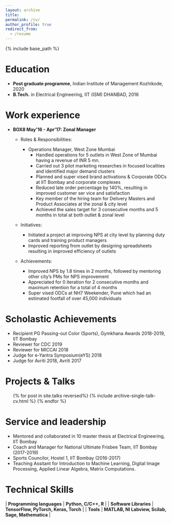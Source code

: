 ```yaml
---
layout: archive
title: 
permalink: /cv/
author_profile: true
redirect_from:
  - /resume
---
```


{% include base_path %}

Education
======
* <b>Post graduate programme</b>, Indian Institute of Management Kozhikode, 2020
* <b>B.Tech.</b> in Electrical Engineering, IIT (ISM) DHANBAD, 2016
  
Work experience
======
* <b> BOX8 May'16 - Apr'17: Zonal Manager </b>
  * Roles & Responsibilities: 
    * Operations Manager, West Zone Mumbai
      * Handled operations for 5 outlets in West Zone of Mumbai having a revenue of INR 5 mn.
      * Carried out 3 pilot marketing researches in focused localities and identified major demand clusters
      * Planned and super vised brand activations & Corporate ODCs at IIT Bombay and corporate complexes
      * Reduced late order percentage by 140%, resulting in improved customer ser vice and satisfaction
      * Key member of the hiring team for Delivery Masters and Product Associates at the zonal & city level
      * Achieved the sales target for 3 consecutive months and 5 months in total at both outlet & zonal level
      
   * Initiatives:
     *  Initiated a project at improving NPS at city level by planning duty cards and training product managers
     *  Improved reporting from outlet by designing spreadsheets resulting in improved efficiency of outlets
     
   * Achievements:
      * Improved NPS by 1.8 times in 2 months, followed by mentoring other city’s PMs for NPS improvement
      * Appreciated for 0 iteration for 2 consecutive months and maximum retention for a total of 4 months
      * Super vised ODCs at NH7 Weekender, Pune which had an estimated footfall of over 45,000 individuals

Scholastic Achievements
======
* Recipient PG Passing-out Color (Sports), Gymkhana Awards 2018-2019, IIT Bombay
* Reviewer for CDC 2019
* Reviewer for MICCAI 2018
* Judge for e-Yantra Symposium(eYS) 2018
* Judge for  Avriti 2018, Avriti 2017
   
Projects & Talks
======
  <ul>{% for post in site.talks reversed%}
    {% include archive-single-talk-cv.html %}
  {% endfor %}</ul>

Service and leadership
======
* Mentored and collaborated in 10 master thesis at Electrical Engineering, IIT Bombay
* Coach and Manager for National Ultimate Frisbee Team, IIT Bombay (2017-2019)
* Sports Councilor, Hostel 1, IIT Bombay (2016-2017)
* Teaching Assitant for Introduction to Machine Learning, Digital Image Processing, Applied Linear Algebra, Matrix Computations.

Technical Skills
======

| <b>Programming languages</b> |                <b>Python, C/C++, R</b>               |
|   <b>Software Libraries</b>  |       <b>TensorFlow, PyTorch, Keras, Torch</b>       |
|         <b>Tools</b>         | <b>MATLAB, NI Labview, Scilab, Sage, Mathematica</b> |
